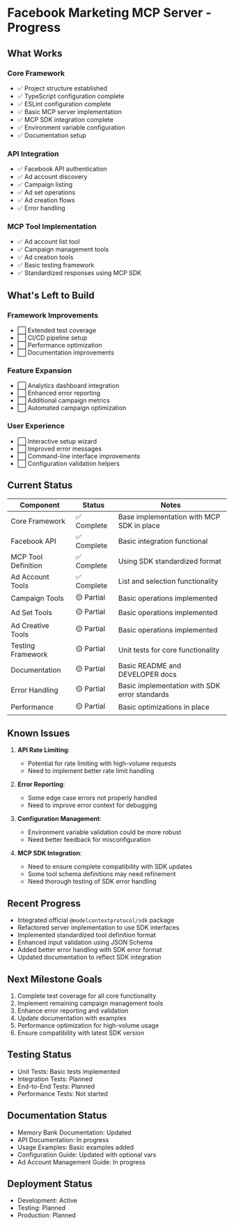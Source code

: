 # Facebook Marketing MCP Server - Progress

## What Works

### Core Framework
- ✅ Project structure established
- ✅ TypeScript configuration complete 
- ✅ ESLint configuration complete
- ✅ Basic MCP server implementation
- ✅ MCP SDK integration complete
- ✅ Environment variable configuration
- ✅ Documentation setup

### API Integration
- ✅ Facebook API authentication
- ✅ Ad account discovery
- ✅ Campaign listing
- ✅ Ad set operations
- ✅ Ad creation flows
- ✅ Error handling

### MCP Tool Implementation
- ✅ Ad account list tool
- ✅ Campaign management tools
- ✅ Ad creation tools
- ✅ Basic testing framework
- ✅ Standardized responses using MCP SDK

## What's Left to Build

### Framework Improvements
- ⬜ Extended test coverage
- ⬜ CI/CD pipeline setup
- ⬜ Performance optimization
- ⬜ Documentation improvements

### Feature Expansion
- ⬜ Analytics dashboard integration
- ⬜ Enhanced error reporting
- ⬜ Additional campaign metrics
- ⬜ Automated campaign optimization

### User Experience
- ⬜ Interactive setup wizard
- ⬜ Improved error messages
- ⬜ Command-line interface improvements
- ⬜ Configuration validation helpers

## Current Status

| Component             | Status      | Notes                                           |
|-----------------------|-------------|------------------------------------------------|
| Core Framework        | ✅ Complete | Base implementation with MCP SDK in place       |
| Facebook API          | ✅ Complete | Basic integration functional                    |
| MCP Tool Definition   | ✅ Complete | Using SDK standardized format                   |
| Ad Account Tools      | ✅ Complete | List and selection functionality                |
| Campaign Tools        | 🟡 Partial  | Basic operations implemented                    |
| Ad Set Tools          | 🟡 Partial  | Basic operations implemented                    |
| Ad Creative Tools     | 🟡 Partial  | Basic operations implemented                    |
| Testing Framework     | 🟡 Partial  | Unit tests for core functionality               |
| Documentation         | 🟡 Partial  | Basic README and DEVELOPER docs                 |
| Error Handling        | 🟡 Partial  | Basic implementation with SDK error standards   |
| Performance           | 🟡 Partial  | Basic optimizations in place                    |

## Known Issues

1. **API Rate Limiting**:
   - Potential for rate limiting with high-volume requests
   - Need to implement better rate limit handling

2. **Error Reporting**:
   - Some edge case errors not properly handled
   - Need to improve error context for debugging

3. **Configuration Management**:
   - Environment variable validation could be more robust
   - Need better feedback for misconfiguration

4. **MCP SDK Integration**:
   - Need to ensure complete compatibility with SDK updates
   - Some tool schema definitions may need refinement
   - Need thorough testing of SDK error handling

## Recent Progress

- Integrated official `@modelcontextprotocol/sdk` package
- Refactored server implementation to use SDK interfaces
- Implemented standardized tool definition format
- Enhanced input validation using JSON Schema
- Added better error handling with SDK error format
- Updated documentation to reflect SDK integration

## Next Milestone Goals

1. Complete test coverage for all core functionality
2. Implement remaining campaign management tools
3. Enhance error reporting and validation
4. Update documentation with examples
5. Performance optimization for high-volume usage
6. Ensure compatibility with latest SDK version

## Testing Status
- Unit Tests: Basic tests implemented
- Integration Tests: Planned
- End-to-End Tests: Planned
- Performance Tests: Not started

## Documentation Status
- Memory Bank Documentation: Updated
- API Documentation: In progress
- Usage Examples: Basic examples added
- Configuration Guide: Updated with optional vars
- Ad Account Management Guide: In progress

## Deployment Status
- Development: Active
- Testing: Planned
- Production: Planned 